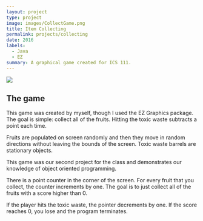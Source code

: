 ```yaml
---
layout: project
type: project
image: images/CollectGame.png
title: Item Collecting
permalink: projects/collecting
date: 2016
labels:
  - Java
  - EZ
summary: A graphical game created for ICS 111.
---
```


<img class="ui image" src="{{ site.baseurl }}/images/CollectGameRect.png">

## The game

This game was created by myself, though I used the EZ Graphics package. The goal is simple: collect all of the fruits. Hitting the toxic waste subtracts a point each time.

Fruits are populated on screen randomly and then they move in random directions without leaving the bounds of the screen. Toxic waste barrels are stationary objects.

This game was our second project for the class and demonstrates our knowledge of object oriented programming.

There is a point counter in the corner of the screen. For every fruit that you collect, the counter increments by one. The goal is to just collect all of the fruits with a score higher than 0.

If the player hits the toxic waste, the pointer decrements by one. If the score reaches 0, you lose and the program terminates.

